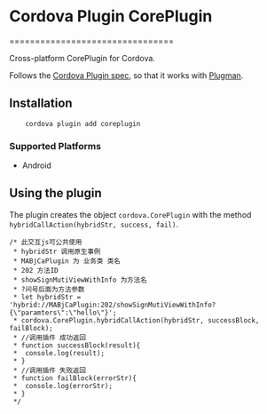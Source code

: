 # Cordova Plugin CorePlugin
================================

Cross-platform CorePlugin for Cordova.

Follows the [Cordova Plugin spec](https://cordova.apache.org/docs/en/latest/plugin_ref/spec.html), so that it works with [Plugman](https://github.com/apache/cordova-plugman).

## Installation
```
    cordova plugin add coreplugin
```
### Supported Platforms

- Android

## Using the plugin ##
The plugin creates the object 
`cordova.CorePlugin` with the method `hybridCallAction(hybridStr, success, fail)`.

```
/* 此交互js可公共使用
 * hybridStr 调用原生事例
 * MABjCaPlugin 为 业务类 类名
 * 202 方法ID
 * showSignMutiViewWithInfo 为方法名
 * ?问号后面为方法参数 
 * let hybridStr = 'hybrid://MABjCaPlugin:202/showSignMutiViewWithInfo?{\"paramters\":\"hello\"}';
 * cordova.CorePlugin.hybridCallAction(hybridStr, successBlock, failBlock);
 * //调用插件 成功返回
 * function successBlock(result){
 * 	console.log(result);
 * }
 * //调用插件 失败返回
 * function failBlock(errorStr){
 *	console.log(errorStr);
 * }
 */
```
